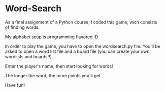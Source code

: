 # Word-Search

As a final assignment of a Python course, I coded this game, wich consists of finding words.

My alphabet soup is programming flavored :D

In order to play the game, you have to open the wordsearch.py file. You'll be asked to open a word list file and a board file (you can create your own wordlists and boards!!).

Enter the player's name, then start looking for words!

The longer the word, the more points you'll get. 

Have fun!
